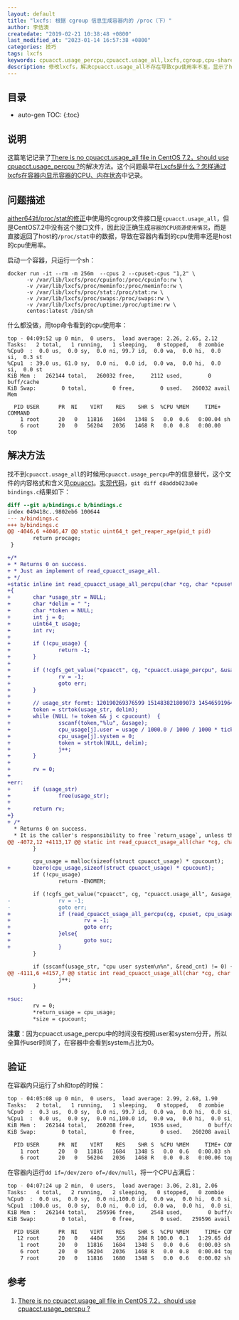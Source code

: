 ```yaml
---
layout: default
title: "lxcfs: 根据 cgroup 信息生成容器内的 /proc（下）"
author: 李佶澳
createdate: "2019-02-21 10:38:48 +0800"
last_modified_at: "2023-01-14 16:57:38 +0800"
categories: 技巧
tags: lxcfs
keywords: cpuacct.usage_percpu,cpuacct.usage_all,lxcfs,cgroup,cpu-share,cpu-quota
description: 修改lxcfs，解决cpuacct.usage_all不存在导致cpu使用率不准，显示了host的cpu使用率的问题
---
```


## 目录
* auto-gen TOC:
{:toc}

## 说明

这篇笔记记录了[There is no cpuacct.usage_all file in CentOS 7.2，should use cpuacct.usage_percpu ?][1]的解决方法。这个问题最早在[Lxcfs是什么？怎样通过lxcfs在容器内显示容器的CPU、内存状态](https://www.lijiaocn.com/%E6%8A%80%E5%B7%A7/2019/01/09/kubernetes-lxcfs-docker-container.html#%E6%9F%A5%E7%9C%8B%E5%AE%B9%E5%99%A8cpu%E7%8A%B6%E6%80%81)中记录。

## 问题描述

[aither64对/proc/stat的修正](https://www.lijiaocn.com/%E6%8A%80%E5%B7%A7/2019/02/15/lxcfs-support-cpu-share-and-cpu-quota-2.html#aither64%E5%AF%B9procstat%E7%9A%84%E4%BF%AE%E6%AD%A3)中使用的cgroup文件接口是`cpuacct.usage_all`，但是CentOS7.2中没有这个接口文件，因此没正确生成`容器的CPU资源使用情况`，而是直接返回了host的`/proc/stat`中的数据，导致在容器内看到的cpu使用率还是host的cpu使用率。

启动一个容器，只运行一个sh：

```
docker run -it --rm -m 256m  --cpus 2 --cpuset-cpus "1,2" \
      -v /var/lib/lxcfs/proc/cpuinfo:/proc/cpuinfo:rw \
      -v /var/lib/lxcfs/proc/meminfo:/proc/meminfo:rw \
      -v /var/lib/lxcfs/proc/stat:/proc/stat:rw \
      -v /var/lib/lxcfs/proc/swaps:/proc/swaps:rw \
      -v /var/lib/lxcfs/proc/uptime:/proc/uptime:rw \
      centos:latest /bin/sh
```

什么都没做，用top命令看到的cpu使用率：

```
top - 04:09:52 up 0 min,  0 users,  load average: 2.26, 2.65, 2.12
Tasks:   2 total,   1 running,   1 sleeping,   0 stopped,   0 zombie
%Cpu0  :  0.0 us,  0.0 sy,  0.0 ni, 99.7 id,  0.0 wa,  0.0 hi,  0.0 si,  0.3 st
%Cpu1  : 39.0 us, 61.0 sy,  0.0 ni,  0.0 id,  0.0 wa,  0.0 hi,  0.0 si,  0.0 st
KiB Mem :   262144 total,   260032 free,     2112 used,        0 buff/cache
KiB Swap:        0 total,        0 free,        0 used.   260032 avail Mem

  PID USER      PR  NI    VIRT    RES    SHR S  %CPU %MEM     TIME+ COMMAND
    1 root      20   0   11816   1684   1348 S   0.0  0.6   0:00.04 sh
    6 root      20   0   56204   2036   1468 R   0.0  0.8   0:00.00 top
```

## 解决方法

找不到`cpuacct.usage_all`的时候用`cpuacct.usage_percpu`中的信息替代，这个文件的内容格式和含义见[cpuacct](https://www.lijiaocn.com/%E6%8A%80%E5%B7%A7/2019/02/18/linux-tool-cgroup-parameters.html#cpuacct)。[实现代码](https://github.com/lijiaocn/lxcfs/commit/8d74a7511f442a2fd6e4bb41feaa2d3b77a5a3c8)，`git diff d8addb023a0e bindings.c`结果如下：

```diff
diff --git a/bindings.c b/bindings.c
index 049418c..9802eb6 100644
--- a/bindings.c
+++ b/bindings.c
@@ -4046,6 +4046,47 @@ static uint64_t get_reaper_age(pid_t pid)
        return procage;
 }

+/*
+ * Returns 0 on success.
+ * Just an implement of read_cpuacct_usage_all.
+ */
+static inline int read_cpuacct_usage_all_percpu(char *cg, char *cpuset, struct cpuacct_usage *cpu_usage, int cpucount, long ticks_per_sec)
+{
+       char *usage_str = NULL;
+       char *delim = " ";
+       char *token = NULL;
+       int j = 0;
+       uint64_t usage;
+       int rv;
+
+       if (!cpu_usage) {
+               return -1;
+       }
+
+       if (!cgfs_get_value("cpuacct", cg, "cpuacct.usage_percpu", &usage_str)) {
+               rv = -1;
+               goto err;
+       }
+
+       // usage_str formt: 120190269376599 151483821809073 145465919648605 14450503259981
+       token = strtok(usage_str, delim);
+       while (NULL != token && j < cpucount)  {
+               sscanf(token,"%lu", &usage);
+               cpu_usage[j].user = usage / 1000.0 / 1000 / 1000 * ticks_per_sec;
+               cpu_usage[j].system = 0;
+               token = strtok(NULL, delim);
+               j++;
+       }
+
+       rv = 0;
+
+err:
+       if (usage_str)
+               free(usage_str);
+
+       return rv;
+}
+ /*
  * Returns 0 on success.
  * It is the caller's responsibility to free `return_usage`, unless this
@@ -4072,12 +4113,17 @@ static int read_cpuacct_usage_all(char *cg, char *cpuset, struct cpuacct_usage *
        }

        cpu_usage = malloc(sizeof(struct cpuacct_usage) * cpucount);
+       bzero(cpu_usage,sizeof(struct cpuacct_usage) * cpucount);
        if (!cpu_usage)
                return -ENOMEM;

        if (!cgfs_get_value("cpuacct", cg, "cpuacct.usage_all", &usage_str)) {
-               rv = -1;
-               goto err;
+               if (read_cpuacct_usage_all_percpu(cg, cpuset, cpu_usage, cpucount, ticks_per_sec) != 0 ){
+                       rv = -1;
+                       goto err;
+               }else{
+                       goto suc;
+               }
        }

        if (sscanf(usage_str, "cpu user system\n%n", &read_cnt) != 0) {
@@ -4111,6 +4157,7 @@ static int read_cpuacct_usage_all(char *cg, char *cpuset, struct cpuacct_usage *
                j++;
        }

+suc:
        rv = 0;
        *return_usage = cpu_usage;
        *size = cpucount;
```

**注意**：因为cpuacct.usage_percpu中的时间没有按照user和system分开，所以全算作user时间了，在容器中会看到system占比为0。

## 验证

在容器内只运行了sh和top的时候：

```sh
top - 04:05:08 up 0 min,  0 users,  load average: 2.99, 2.68, 1.90
Tasks:   2 total,   1 running,   1 sleeping,   0 stopped,   0 zombie
%Cpu0  :  0.3 us,  0.0 sy,  0.0 ni, 99.7 id,  0.0 wa,  0.0 hi,  0.0 si,  0.0 st
%Cpu1  :  0.0 us,  0.0 sy,  0.0 ni,100.0 id,  0.0 wa,  0.0 hi,  0.0 si,  0.0 st
KiB Mem :   262144 total,   260208 free,     1936 used,        0 buff/cache
KiB Swap:        0 total,        0 free,        0 used.   260208 avail Mem

  PID USER      PR  NI    VIRT    RES    SHR S  %CPU %MEM     TIME+ COMMAND
    1 root      20   0   11816   1684   1348 S   0.0  0.6   0:00.03 sh
    6 root      20   0   56204   2036   1468 R   0.0  0.8   0:00.06 top
```

在容器内运行`dd if=/dev/zero of=/dev/null`，将一个CPU占满后：

```sh
top - 04:07:24 up 2 min,  0 users,  load average: 3.06, 2.81, 2.06
Tasks:   4 total,   2 running,   2 sleeping,   0 stopped,   0 zombie
%Cpu0  :  0.0 us,  0.0 sy,  0.0 ni,100.0 id,  0.0 wa,  0.0 hi,  0.0 si,  0.0 st
%Cpu1  :100.0 us,  0.0 sy,  0.0 ni,  0.0 id,  0.0 wa,  0.0 hi,  0.0 si,  0.0 st
KiB Mem :   262144 total,   259596 free,     2548 used,        0 buff/cache
KiB Swap:        0 total,        0 free,        0 used.   259596 avail Mem

  PID USER      PR  NI    VIRT    RES    SHR S  %CPU %MEM     TIME+ COMMAND
   12 root      20   0    4404    356    284 R 100.0  0.1   1:29.65 dd
    1 root      20   0   11816   1684   1348 S   0.0  0.6   0:00.03 sh
    6 root      20   0   56204   2036   1468 R   0.0  0.8   0:00.04 top
    7 root      20   0   11816   1680   1348 S   0.0  0.6   0:00.02 sh
```

## 参考

1. [There is no cpuacct.usage_all file in CentOS 7.2，should use cpuacct.usage_percpu ?][1]

[1]: https://github.com/lxc/lxcfs/issues/273 "There is no cpuacct.usage_all file in CentOS 7.2，should use cpuacct.usage_percpu ?"


